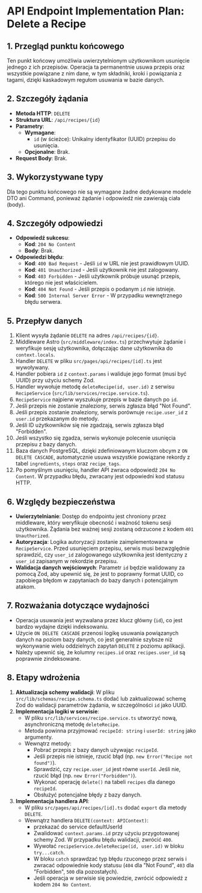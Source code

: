 # API Endpoint Implementation Plan: Delete a Recipe

## 1. Przegląd punktu końcowego

Ten punkt końcowy umożliwia uwierzytelnionym użytkownikom usunięcie jednego z ich przepisów. Operacja ta permanentnie usuwa przepis oraz wszystkie powiązane z nim dane, w tym składniki, kroki i powiązania z tagami, dzięki kaskadowym regułom usuwania w bazie danych.

## 2. Szczegóły żądania

- **Metoda HTTP**: `DELETE`
- **Struktura URL**: `/api/recipes/{id}`
- **Parametry**:
  - **Wymagane**:
    - `id` (w ścieżce): Unikalny identyfikator (UUID) przepisu do usunięcia.
  - **Opcjonalne**: Brak.
- **Request Body**: Brak.

## 3. Wykorzystywane typy

Dla tego punktu końcowego nie są wymagane żadne dedykowane modele DTO ani Command, ponieważ żądanie i odpowiedź nie zawierają ciała (body).

## 4. Szczegóły odpowiedzi

- **Odpowiedź sukcesu**:
  - **Kod**: `204 No Content`
  - **Body**: Brak.
- **Odpowiedzi błędu**:
  - **Kod**: `400 Bad Request` - Jeśli `id` w URL nie jest prawidłowym UUID.
  - **Kod**: `401 Unauthorized` - Jeśli użytkownik nie jest zalogowany.
  - **Kod**: `403 Forbidden` - Jeśli użytkownik próbuje usunąć przepis, którego nie jest właścicielem.
  - **Kod**: `404 Not Found` - Jeśli przepis o podanym `id` nie istnieje.
  - **Kod**: `500 Internal Server Error` - W przypadku wewnętrznego błędu serwera.

## 5. Przepływ danych

1.  Klient wysyła żądanie `DELETE` na adres `/api/recipes/{id}`.
2.  Middleware Astro (`src/middleware/index.ts`) przechwytuje żądanie i weryfikuje sesję użytkownika, dołączając dane użytkownika do `context.locals`.
3.  Handler `DELETE` w pliku `src/pages/api/recipes/[id].ts` jest wywoływany.
4.  Handler pobiera `id` z `context.params` i waliduje jego format (musi być UUID) przy użyciu schemy Zod.
5.  Handler wywołuje metodę `deleteRecipe(id, user.id)` z serwisu `RecipeService` (`src/lib/services/recipe.service.ts`).
6.  `RecipeService` najpierw wyszukuje przepis w bazie danych po `id`.
7.  Jeśli przepis nie zostanie znaleziony, serwis zgłasza błąd "Not Found".
8.  Jeśli przepis zostanie znaleziony, serwis porównuje `recipe.user_id` z `user.id` przekazanym do metody.
9.  Jeśli ID użytkowników się nie zgadzają, serwis zgłasza błąd "Forbidden".
10. Jeśli wszystko się zgadza, serwis wykonuje polecenie usunięcia przepisu z bazy danych.
11. Baza danych PostgreSQL, dzięki zdefiniowanym kluczom obcym z `ON DELETE CASCADE`, automatycznie usuwa wszystkie powiązane rekordy z tabel `ingredients`, `steps` oraz `recipe_tags`.
12. Po pomyślnym usunięciu, handler API zwraca odpowiedź `204 No Content`. W przypadku błędu, zwracany jest odpowiedni kod statusu HTTP.

## 6. Względy bezpieczeństwa

- **Uwierzytelnianie**: Dostęp do endpointu jest chroniony przez middleware, który weryfikuje obecność i ważność tokenu sesji użytkownika. Żądania bez ważnej sesji zostaną odrzucone z kodem `401 Unauthorized`.
- **Autoryzacja**: Logika autoryzacji zostanie zaimplementowana w `RecipeService`. Przed usunięciem przepisu, serwis musi bezwzględnie sprawdzić, czy `user_id` zalogowanego użytkownika jest identyczny z `user_id` zapisanym w rekordzie przepisu.
- **Walidacja danych wejściowych**: Parametr `id` będzie walidowany za pomocą Zod, aby upewnić się, że jest to poprawny format UUID, co zapobiega błędom w zapytaniach do bazy danych i potencjalnym atakom.

## 7. Rozważania dotyczące wydajności

- Operacja usuwania jest wyzwalana przez klucz główny (`id`), co jest bardzo wydajne dzięki indeksowaniu.
- Użycie `ON DELETE CASCADE` przenosi logikę usuwania powiązanych danych na poziom bazy danych, co jest generalnie szybsze niż wykonywanie wielu oddzielnych zapytań `DELETE` z poziomu aplikacji.
- Należy upewnić się, że kolumny `recipes.id` oraz `recipes.user_id` są poprawnie zindeksowane.

## 8. Etapy wdrożenia

1.  **Aktualizacja schemy walidacji**: W pliku `src/lib/schemas/recipe.schema.ts` dodać lub zaktualizować schemę Zod do walidacji parametrów żądania, w szczególności `id` jako UUID.
2.  **Implementacja logiki w serwisie**:
    - W pliku `src/lib/services/recipe.service.ts` utworzyć nową, asynchroniczną metodę `deleteRecipe`.
    - Metoda powinna przyjmować `recipeId: string` i `userId: string` jako argumenty.
    - Wewnątrz metody:
      - Pobrać przepis z bazy danych używając `recipeId`.
      - Jeśli przepis nie istnieje, rzucić błąd (np. `new Error("Recipe not found")`).
      - Sprawdzić, czy `recipe.user_id` jest równe `userId`. Jeśli nie, rzucić błąd (np. `new Error("Forbidden")`).
      - Wykonać operację `delete()` na tabeli `recipes` dla danego `recipeId`.
      - Obsłużyć potencjalne błędy z bazy danych.
3.  **Implementacja handlera API**:
    - W pliku `src/pages/api/recipes/[id].ts` dodać `export` dla metody `DELETE`.
    - Wewnątrz handlera `DELETE(context: APIContext)`:
      - przekazać do service defaultUserId
      - Zwalidować `context.params.id` przy użyciu przygotowanej schemy Zod. W przypadku błędu walidacji, zwrócić `400`.
      - Wywołać `recipeService.deleteRecipe(id, user.id)` w bloku `try...catch`.
      - W bloku `catch` sprawdzać typ błędu rzuconego przez serwis i zwracać odpowiednie kody statusu (`404` dla "Not Found", `403` dla "Forbidden", `500` dla pozostałych).
      - Jeśli operacja w serwisie się powiedzie, zwrócić odpowiedź z kodem `204 No Content`.
